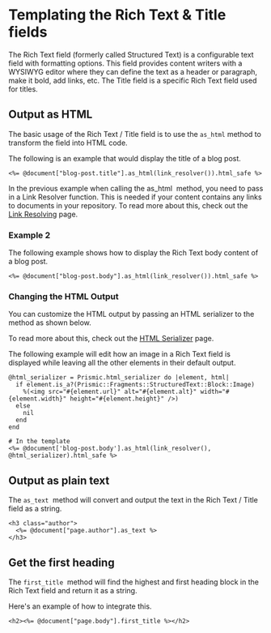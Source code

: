 # Templating the Rich Text & Title fields

The Rich Text field (formerly called Structured Text) is a configurable text field with formatting options. This field provides content writers with a WYSIWYG editor where they can define the text as a header or paragraph, make it bold, add links, etc. The Title field is a specific Rich Text field used for titles.

## Output as HTML

The basic usage of the Rich Text / Title field is to use the `as_html` method to transform the field into HTML code.

The following is an example that would display the title of a blog post.

```
<%= @document["blog-post.title"].as_html(link_resolver()).html_safe %>
```

In the previous example when calling the as_html  method, you need to pass in a Link Resolver function. This is needed if your content contains any links to documents in your repository. To read more about this, check out the [Link Resolving](../04-beyond-the-api/01-link-resolving.md) page.

### Example 2

The following example shows how to display the Rich Text body content of a blog post.

```
<%= @document["blog-post.body"].as_html(link_resolver()).html_safe %>
```

### Changing the HTML Output

You can customize the HTML output by passing an HTML serializer to the method as shown below.

To read more about this, check out the [HTML Serializer](../04-beyond-the-api/03-html-serializer.md) page.

The following example will edit how an image in a Rich Text field is displayed while leaving all the other elements in their default output.

```
@html_serializer = Prismic.html_serializer do |element, html|
  if element.is_a?(Prismic::Fragments::StructuredText::Block::Image)
    %(<img src="#{element.url}" alt="#{element.alt}" width="#{element.width}" height="#{element.height}" />)
  else
    nil
  end
end

# In the template
<%= @document['blog-post.body'].as_html(link_resolver(), @html_serializer).html_safe %>
```

## Output as plain text

The `as_text`  method will convert and output the text in the Rich Text / Title field as a string.

```
<h3 class="author">
  <%= @document["page.author"].as_text %>
</h3>
```

## Get the first heading

The `first_title`  method will find the highest and first heading block in the Rich Text field and return it as a string.

Here's an example of how to integrate this.

```
<h2><%= @document["page.body"].first_title %></h2>
```

